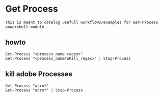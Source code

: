 # Get Process

    This is meant to catelog usefull workflows/examples for Get-Process powershell module
    
## howto

    Get-Process "<process_name_regex>"
    Get-Process "<process_nameToKill_regex>" | Stop-Process
    
## kill adobe Processes

    Get-Process "acro*"
    Get-Process "acro*" | Stop-Process